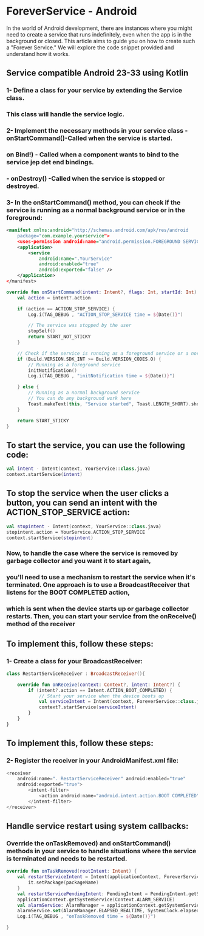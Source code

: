 # ForeverService - Android

In the world of Android development, there are instances where you might need to create a service
that runs indefinitely, even when the app is in the background or closed. This article aims to guide
you on how to create such a "Forever Service." We will explore the code snippet provided and
understand how it works.

## Service compatible Android 23-33 using Kotlin

### 1- Define a class for your service by extending the Service class.

### This class will handle the service logic.

### 2- Implement the necessary methods in your service class -onStartCommand()-Called when the service is started.

### on Bind!) - Called when a component wants to bind to the service jep det end bindings.

### - onDestroy() -Called when the service is stopped or destroyed.

### 3- In the onStartCommand() method, you can check if the service is running as a normal background service or in the foreground:

```xml
<manifest xmlns:android="http://schemas.android.com/apk/res/android
    package="com.example.yourservice">
    <uses-permission android:name="android.permission.FOREGROUND SERVICE" />
    <application>
        <service
            android:name=".YourService"
            android:enabled="true"
            android:exported="false" />
    </application>
</manifest>
```

```kotlin
override fun onStartCommand(intent: Intent?, flags: Int, startId: Int): Int {
    val action = intent?.action

    if (action == ACTION_STOP_SERVICE) {
        Log.i(TAG_DEBUG , "ACTION_STOP_SERVICE time = ${Date()}")

        // The service was stopped by the user
        stopSelf()
        return START_NOT_STICKY
    }

    // Check if the service is running as a foreground service or a normal background service
    if (Build.VERSION.SDK_INT >= Build.VERSION_CODES.O) {
        // Running as a foreground service
        initNotification()
        Log.i(TAG_DEBUG , "initNotification time = ${Date()}")

    } else {
        // Running as a normal background service
        // You can do any background work here
        Toast.makeText(this, "Service started", Toast.LENGTH_SHORT).show()
    }

    return START_STICKY
}
```
## To start the service, you can use the following code:
```kotlin
val intent - Intent(context, YourService::class.java)
context.startService(intent)
```
## To stop the service when the user clicks a button, you can send an intent with the ACTION_STOP_SERVICE action:
```kotlin
val stopintent - Intent(context, YourService::class.java)
stopintent.action = YourService.ACTION_STOP_SERVICE
context.startService(stopintent)
```

### Now, to handle the case where the service is removed by garbage collector and you want it to start again,
### you'll need to use a mechanism to restart the service when it's terminated. One approach is to use a BroadcastReceiver that listens for the BOOT COMPLETED action,
### which is sent when the device starts up or garbage collector restarts. Then, you can start your service from the onReceive() method of the receiver

## To implement this, follow these steps:

### 1- Create a class for your BroadcastReceiver:
```kotlin
class RestartServiceReceiver : BroadcastReceiver(){

    override fun onReceive(context: Context?, intent: Intent?) {
        if (intent?.action == Intent.ACTION_BOOT_COMPLETED) {
            // Start your service when the device boots up
            val serviceIntent = Intent(context, ForeverService::class.java)
            context?.startService(serviceIntent)
        }
    }
}
```

## To implement this, follow these steps:

### 2- Register the receiver in your AndroidManifest.xml file:
```kotlin
<receiver
    android:name=". RestartServiceReceiver" android:enabled="true"
    android:exported="true">
        <intent-filter>
            <action android:name="android.intent.action.BOOT COMPLETED" />
        </intent-filter>
</receiver>
```
## Handle service restart using system callbacks:
### Override the onTaskRemoved) and onStartCommand() methods in your service to handle situations where the service is terminated and needs to be restarted.

```kotlin
override fun onTaskRemoved(rootIntent: Intent) {
    val restartServiceIntent = Intent(applicationContext, ForeverService::class.java).also {
        it.setPackage(packageName)
    }
    val restartServicePendingIntent: PendingIntent = PendingIntent.getService(this, 1, restartServiceIntent, PendingIntent.FLAG_UPDATE_CURRENT or PendingIntent.FLAG_IMMUTABLE )
    applicationContext.getSystemService(Context.ALARM_SERVICE)
    val alarmService: AlarmManager = applicationContext.getSystemService(Context.ALARM_SERVICE) as AlarmManager
    alarmService.set(AlarmManager.ELAPSED_REALTIME, SystemClock.elapsedRealtime() + 1000, restartServicePendingIntent)
    Log.i(TAG_DEBUG , "onTaskRemoved time = ${Date()}")

}
```